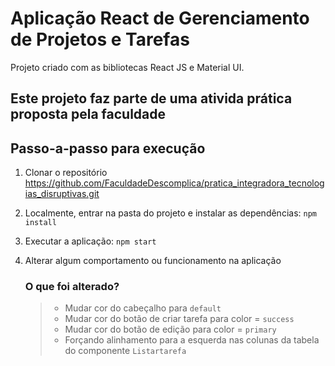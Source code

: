 # Aplicação React de Gerenciamento de Projetos e Tarefas

Projeto criado com as bibliotecas React JS e Material UI.

## Este projeto faz parte de uma ativida prática proposta pela faculdade

## Passo-a-passo para execução

1. Clonar o repositório
   <https://github.com/FaculdadeDescomplica/pratica_integradora_tecnologias_disruptivas.git>

2. Localmente, entrar na pasta do projeto e instalar as dependências:
   `npm install`
3. Executar a aplicação:
   `npm start`

4. Alterar algum comportamento ou funcionamento na aplicação
   ### O que foi alterado?
   > - Mudar cor do cabeçalho para `default`
   > - Mudar cor do botão de criar tarefa para color = `success`
   > - Mudar cor do botão de edição para color = `primary`
   > - Forçando alinhamento para a esquerda nas colunas da tabela do componente `Listartarefa`
